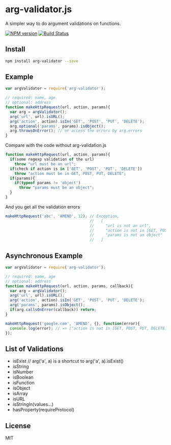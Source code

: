 
# arg-validator.js

A simpler way to do argument validations on functions.

[![NPM version](https://badge.fury.io/js/arg-validator.svg)](http://badge.fury.io/js/arg-validator) [![Build Status](https://travis-ci.org/shaoshing/arg-validator.js.svg?branch=master)](https://travis-ci.org/shaoshing/arg-validator.js)

## Install

```bash
npm install arg-validator --save
```

## Example

```js
var argValidator = require('arg-validator');

// required: name, age
// optional: address
function makeHttpRequest(url, action, params){
  var arg = argValidator();
  arg('url', url).isURL();
  arg('action', action).isIn('GET', 'POST', 'PUT', 'DELETE');
  arg.optional('params', params).isObject();
  arg.throwsOnError(); // or access the errors by arg.errors
}
```

Compare with the code without arg-validation.js

```js
function makeHttpRequest(url, action, params){
  if(some regexp validation of the url)
    throw "url must be an url";
  if(check if action is in ['GET', 'POST', 'PUT', 'DELETE'])
    throw "action must be in GET, POST, PUT, DELETE";
  if(params){
    if(typeof params != 'object')
      throw "params must be an object";
  }
}
```

And you get all the validation errors

```js
makeHttpRequest('abc', 'AMEND', 12); // Exception,
                                     //   [
                                     //     "url is not an url",
                                     //     "action is not in [GET, POST, PUT, DELETE]",
                                     //     "params is not an object"
                                     //   ]
```

## Asynchronous Example

```js
var argValidator = require('arg-validator');

// required: name, age
// optional: address
function makeHttpRequest(url, action, params, callback){
  var arg = argValidator();
  arg('url', url).isURL();
  arg('action', action).isIn('GET', 'POST', 'PUT', 'DELETE');
  arg('params', params).isObject();
  if(arg.callsOnError(callback)) return;
}

makeHttpRequest('google.com', 'AMEND', {}, function(error){
  console.log(error); // => ["action is not in [GET, POST, PUT, DELETE]"]
});

```

## List of Validations

- isExist // arg('a', a) is a shortcut to arg('a', a).isExist()
- isString
- isNumber
- isBoolean
- isFunction
- isObject
- isArray
- isURL
- isStringIn(values...)
- hasProperty(requireProtocol)

## License

MIT
